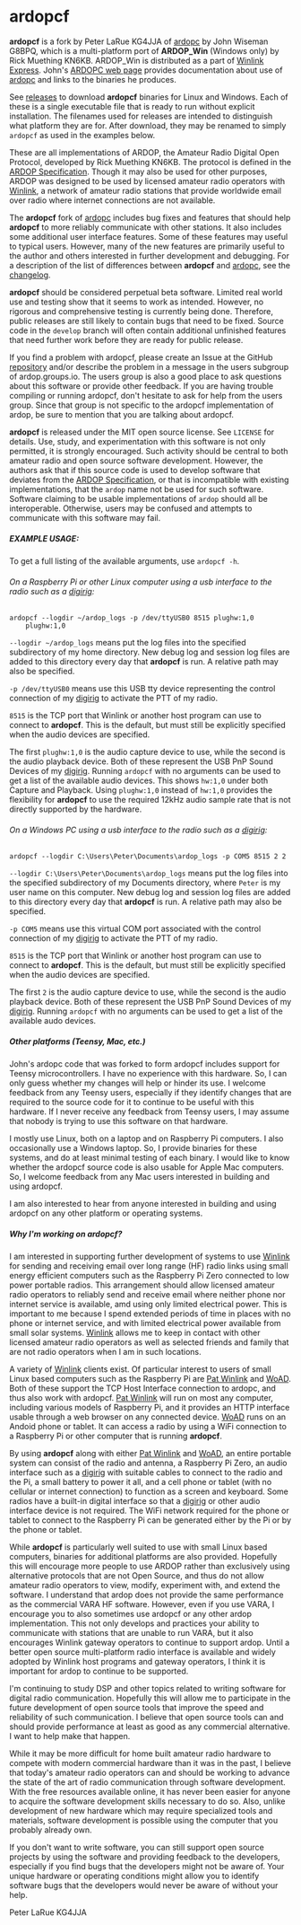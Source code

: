 # ardopcf

**ardopcf** is a fork by Peter LaRue KG4JJA of [ardopc](https://github.com/g8bpq/ardop) by John Wiseman G8BPQ, which is a multi-platform port of **ARDOP_Win** (Windows only) by Rick Muething KN6KB.  ARDOP_Win is distributed as a part of [Winlink Express](https://winlink.org/WinlinkExpress).  John's [ARDOPC web page](https://www.cantab.net/users/john.wiseman/Documents/ARDOPC.html) provides documentation about use of [ardopc](https://github.com/g8bpq/ardop) and links to the binaries he produces.

See [releases](https://github.com/pflarue/ardop/releases) to download **ardopcf** binaries for Linux and Windows.  Each of these is a single executable file that is ready to run without explicit installation.  The filenames used for releases are intended to distinguish what platform they are for.  After download, they may be renamed to simply `ardopcf` as used in the examples below.

These are all implementations of ARDOP, the Amateur Radio Digital Open Protocol, developed by Rick Muething KN6KB.  The protocol is defined in the [ARDOP Specification](https://ardop.groups.io/g/users/files/ARDOP%20Specification.pdf).  Though it may also be used for other purposes, ARDOP was designed to be used by licensed amateur radio operators with [Winlink](www.winlink.org), a network of amateur radio stations that provide worldwide email over radio where internet connections are not available.

The **ardopcf** fork of [ardopc](https://github.com/g8bpq/ardop) includes bug fixes and features that should help **ardopcf** to more reliably communicate with other stations.  It also includes some additional user interface features.  Some of these features may useful to typical users.  However, many of the new features are primarily useful to the author and others interested in further development and debugging.  For a description of the list of differences between **ardopcf** and [ardopc](https://github.com/g8bpq/ardop), see the [changelog](changelog.md).

**ardopcf** should be considered perpetual beta software.  Limited real world use and testing show that it seems to work as intended.  However, no rigorous and comprehensive testing is currently being done.  Therefore, public releases are still likely to contain bugs that need to be fixed.  Source code in the `develop` branch will often contain additional unfinished features that need further work before they are ready for public release.  

If you find a problem with ardopcf, please create an Issue at the GitHub [repository](https://github.com/pflarue/ardop) and/or describe the problem in a message in the users subgroup of ardop.groups.io.  The users group is also a good place to ask questions about this software or provide other feedback.  If you are having trouble compiling or running ardopcf, don't hesitate to ask for help from the users group.  Since that group is not specific to the ardopcf implementation of ardop, be sure to mention that you are talking about ardopcf.

**ardopcf** is released under the MIT open source license.  See `LICENSE` for details.  Use, study, and experimentation with this software is not only permitted, it is strongly encouraged.  Such activity should be central to both amateur radio and open source software development.  However, the authors ask that if this source code is used to develop software that deviates from the [ARDOP Specification](https://ardop.groups.io/g/users/files/ARDOP%20Specification.pdf), or that is incompatible with existing implementations, that the `ardop` name not be used for such software.  Software claiming to be usable implementations of `ardop` should all be interoperable.  Otherwise, users may be confused and attempts to communicate with this software may fail.

##### EXAMPLE USAGE:

To get a full listing of the available arguments, use `ardopcf -h`.

###### On a Raspberry Pi or other Linux computer using a usb interface to the radio such as a [digirig](https://digirig.net):

```
ardopcf --logdir ~/ardop_logs -p /dev/ttyUSB0 8515 plughw:1,0 
    plughw:1,0 
```

`--logdir ~/ardop_logs` means put the log files into the specified subdirectory of my home directory.  New debug log and session log files are added to this directory every day that **ardopcf** is run.  A relative path may also be specified.  

`-p /dev/ttyUSB0` means use this USB tty device representing the control connection of my [digirig](https://digirig.net) to activate the PTT of my radio. 

`8515` is the TCP port that Winlink or another host program can use to connect to **ardopcf**.  This is the default, but must still be explicitly specified when the audio devices are specified.  

The first `plughw:1,0` is the audio capture device to use, while the second is the audio playback device.  Both of these represent the USB PnP Sound Devices of my [digirig](https://digirig.net).  Running `ardopcf` with no arguments can be used to get a list of the available audio devices.  This shows `hw:1,0` under both Capture and Playback.  Using `plughw:1,0` instead of `hw:1,0` provides the flexibility for **ardopcf** to use the required 12kHz audio sample rate that is not directly supported by the hardware.  

###### On a Windows PC using a usb interface to the radio such as a [digirig](https://digirig.net):

```
ardopcf --logdir C:\Users\Peter\Documents\ardop_logs -p COM5 8515 2 2  
```

`--logdir C:\Users\Peter\Documents\ardop_logs` means put the log files into the specified subdirectory of my Documents directory, where `Peter` is my user name on this computer.  New debug log and session log files are added to this directory every day that **ardopcf** is run.  A relative path may also be specified.

`-p COM5` means use this virtual COM port associated with the control connection of my [digirig](https://digirig.net) to activate the PTT of my radio. 

`8515` is the TCP port that Winlink or another host program can use to connect to **ardopcf**. This is the default, but must still be explicitly specified when the audio devices are specified. 

The first `2` is the audio capture device to use, while the second is the audio playback device. Both of these represent the USB PnP Sound Devices of my [digirig](https://digirig.net). Running `ardopcf` with no arguments can be used to get a list of the available audo devices.  

##### Other platforms (Teensy, Mac, etc.)

John's ardopc code that was forked to form ardopcf includes support for Teensy microcontrollers.  I have no experience with this hardware.  So, I can only guess whether my changes will help or hinder its use.  I welcome feedback from any Teensy users, especially if they identify changes that are required to the source code for it to continue to be useful with this hardware.  If I never receive any feedback from Teensy users, I may assume that nobody is trying to use this software on that hardware.

I mostly use Linux, both on a laptop and on Raspberry Pi computers.  I also occasionally use a Windows laptop.  So, I provide binaries for these systems, and do at least minimal testing of each binary.  I would like to know whether the ardopcf source code is also usable for Apple Mac computers.  So, I welcome feedback from any Mac users interested in building and using ardopcf.

I am also interested to hear from anyone interested in building and using ardopcf on any other platform or operating systems.

##### Why I'm working on ardopcf?

I am interested in supporting further development of systems to use [Winlink](https://winlink.org) for sending and receiving email over long range (HF) radio links using small energy efficient computers such as the Raspberry Pi Zero connected to low power portable radios.  This arrangement should allow licensed amateur radio operators to reliably send and receive email where neither phone nor internet service is available, amd using only limited electrical power.  This is important to me because I spend extended periods of time in places with no phone or internet service, and with limited electrical power available from small solar systems.  [Winlink](https://winlink.org) allows me to keep in contact with other licensed amateur radio operators as well as selected friends and family that are not radio operators when I am in such locations.

A variety of [Winlink](www.winlink.org) clients exist.  Of particular interest to users of small Linux based computers such as the Raspberry Pi are [Pat Winlink](https://getpat.io) and [WoAD](https://woad.sumusltd.com).  Both of these support the TCP Host Interface connection to ardopc, and thus also work with ardopcf.  [Pat Winlink](https://getpat.io) will run on most any computer, including various models of Raspberry Pi, and it provides an HTTP interface usable through a web browser on any connected device.  [WoAD](https://woad.sumusltd.com) runs on an Andoid phone or tablet.  It can access a radio by using a WiFi connection to a Raspberry Pi or other computer that is running **ardopcf**.

By using **ardopcf** along with either [Pat Winlink](https://getpat.io) and [WoAD](https://woad.sumusltd.com), an entire portable system can consist of the radio and antenna, a Raspberry Pi Zero, an audio interface such as a [digirig](https://digirig.net) with suitable cables to connect to the radio and the Pi, a small battery to power it all, and a cell phone or tablet (with no cellular or internet connection) to function as a screen and keyboard.  Some radios have a built-in digital interface so that a [digirig](https://digirig.net) or other audio interface device is not required.  The WiFi network required for the phone or tablet to connect to the Raspberry Pi can be generated either by the Pi or by the phone or tablet.

While **ardopcf** is particularly well suited to use with small Linux based computers, binaries for additional platforms are also provided.  Hopefully this will encourage more people to use ARDOP rather than exclusively using alternative protocols that are not Open Source, and thus do not allow amateur radio operators to view, modify, experiment with, and extend the software.  I understand that ardop does not provide the same performance as the commercial VARA HF software.  However, even if you use VARA, I encourage you to also sometimes use ardopcf or any other ardop implementation.  This not only develops and practices your ability to communicate with stations that are unable to run VARA, but it also encourages Winlink gateway operators to continue to support ardop.  Until a better open source multi-platform radio interface is available and widely adopted by Winlink host programs and gateway operators, I think it is important for ardop to continue to be supported.

I'm continuing to study DSP and other topics related to writing software for digital radio communication.  Hopefully this will allow me to participate in the future development of open source tools that improve the speed and reliability of such communication.  I believe that open source tools can and should provide performance at least as good as any commercial alternative.  I want to help make that happen.

While it may be more difficult for home built amateur radio hardware to compete with modern commercial hardware than it was in the past, I believe that today's amateur radio operators can and should be working to advance the state of the art of radio communication through software development.  With the free resources available online, it has never been easier for anyone to acquire the software development skills necessary to do so.  Also, unlike development of new hardware which may require specialized tools and materials, software development is possible using the computer that you probably already own.  

If you don't want to write software, you can still support open source projects by using the software and providing feedback to the developers, especially if you find bugs that the developers might not be aware of.  Your unique hardware or operating conditions might allow you to identify software bugs that the developers would never be aware of without your help.

Peter LaRue KG4JJA
